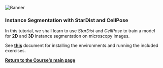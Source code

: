 ![Banner](https://heathered-minnow-f5a.notion.site/image/https%3A%2F%2Fs3-us-west-2.amazonaws.com%2Fsecure.notion-static.com%2F2c209d92-b863-455c-96e3-e19a1e6be8c2%2Fbanner.png?table=block&id=9e7f6029-6d6b-4423-9b2d-b89cbb49d75a&spaceId=10bcea8c-e347-41c2-830b-9cba925c8c74&width=2000&userId=&cache=v2)


### Instance Segmentation with StarDist and CellPose  

In this tutorial, we shall learn to use *StarDist* and *CellPose* to train a model for **2D** and **3D** instance segmentation on microscopy images.

See **[this]()** document for installing the environments and running the included exercises. 

**[Return to the Course's main page](https://tinyurl.com/7z8jxx2w)**
